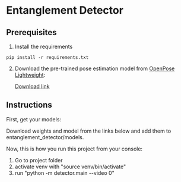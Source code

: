 # Entanglement Detector

## Prerequisites
1. Install the requirements 
~~~
pip install -r requirements.txt
~~~
2. Download the pre-trained pose estimation model from [OpenPose Lightweight](https://github.com/Daniil-Osokin/lightweight-human-pose-estimation.pytorch):

    [Download link](https://download.01.org/opencv/openvino_training_extensions/models/human_pose_estimation/checkpoint_iter_370000.pth)


## Instructions 
First, get your models:

Download weights and model from the links below and add them to entanglement_detector/models.


Now, this is how you run this project from your console:
1. Go to project folder
2. activate venv with "source venv/bin/activate"
3. run "python -m detector.main --video 0"